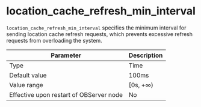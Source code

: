 # location_cache_refresh_min_interval

`location_cache_refresh_min_interval` specifies the minimum interval for sending location cache refresh requests, which prevents excessive refresh requests from overloading the system.

| **Parameter** | **Description** |
|------------------|-----------|
| Type | Time |
| Default value | 100ms |
| Value range | \[0s, +∞) |
| Effective upon restart of OBServer node | No |